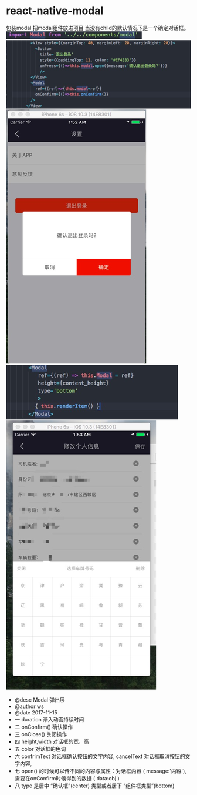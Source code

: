 # react-native-modal
包装modal
把modal组件放进项目
当没有child的默认情况下是一个确定对话框。
 <img src="https://raw.githubusercontent.com/ws199501/react-native-modal/master/%E5%BC%95%E5%85%A5.jpeg" alt="引入"/>
 <img src="https://raw.githubusercontent.com/ws199501/react-native-modal/master/%E9%BB%98%E8%AE%A4.jpeg" alt="默认"/>
 <img src="https://raw.githubusercontent.com/ws199501/react-native-modal/master/WechatIMG3.jpeg" alt="图片1"/>
 <img src="https://raw.githubusercontent.com/ws199501/react-native-modal/master/child.jpeg" alt="child用法"/>
 <img src="https://raw.githubusercontent.com/ws199501/react-native-modal/master/WechatIMG4.jpeg" alt="图片1"/>
 * @desc Modal 弹出层
 * @author ws
 * @date 2017-11-15
 * 一 duration 渐入动画持续时间
 * 二 onConfirm() 确认操作
 * 三 onClose() 关闭操作
 * 四 height,width 对话框的宽，高
 * 五 color 对话框的色调
 * 六 confrimText 对话框确认按钮的文字内容, cancelText 对话框取消按钮的文字内容,
 * 七 open() 的时候可以传不同的内容与属性：对话框内容 ( message:'内容'), 需要在onConfirm时候得到的数据 ( data:obj )
 * 八 type 是居中 “确认框”(center) 类型或者居下 “组件框类型”(bottom)
 
